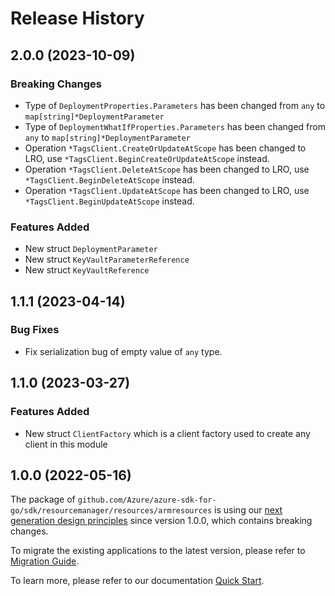 # Release History

## 2.0.0 (2023-10-09)
### Breaking Changes

- Type of `DeploymentProperties.Parameters` has been changed from `any` to `map[string]*DeploymentParameter`
- Type of `DeploymentWhatIfProperties.Parameters` has been changed from `any` to `map[string]*DeploymentParameter`
- Operation `*TagsClient.CreateOrUpdateAtScope` has been changed to LRO, use `*TagsClient.BeginCreateOrUpdateAtScope` instead.
- Operation `*TagsClient.DeleteAtScope` has been changed to LRO, use `*TagsClient.BeginDeleteAtScope` instead.
- Operation `*TagsClient.UpdateAtScope` has been changed to LRO, use `*TagsClient.BeginUpdateAtScope` instead.

### Features Added

- New struct `DeploymentParameter`
- New struct `KeyVaultParameterReference`
- New struct `KeyVaultReference`


## 1.1.1 (2023-04-14)
### Bug Fixes

- Fix serialization bug of empty value of `any` type.


## 1.1.0 (2023-03-27)
### Features Added

- New struct `ClientFactory` which is a client factory used to create any client in this module


## 1.0.0 (2022-05-16)

The package of `github.com/Azure/azure-sdk-for-go/sdk/resourcemanager/resources/armresources` is using our [next generation design principles](https://azure.github.io/azure-sdk/general_introduction.html) since version 1.0.0, which contains breaking changes.

To migrate the existing applications to the latest version, please refer to [Migration Guide](https://aka.ms/azsdk/go/mgmt/migration).

To learn more, please refer to our documentation [Quick Start](https://aka.ms/azsdk/go/mgmt).